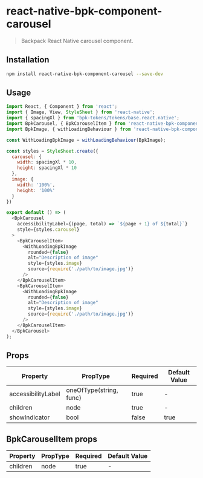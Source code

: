 # react-native-bpk-component-carousel

> Backpack React Native carousel component.

## Installation

```sh
npm install react-native-bpk-component-carousel --save-dev
```

## Usage

```js
import React, { Component } from 'react';
import { Image, View, StyleSheet } from 'react-native';
import { spacingXl } from 'bpk-tokens/tokens/base.react.native';
import BpkCarousel, { BpkCarouselItem } from 'react-native-bpk-component-carousel';
import BpkImage, { withLoadingBehaviour } from 'react-native-bpk-component-image';

const WithLoadingBpkImage = withLoadingBehaviour(BpkImage);

const styles = StyleSheet.create({
  carousel: {
    width: spacingXl * 10,
    height: spacingXl * 10
  },
  image: {
    width: '100%',
    height: '100%'
  }
})

export default () => (
  <BpkCarousel
    accessibilityLabel={(page, total) => `${page + 1} of ${total}`}
    style={styles.carousel}
  >
    <BpkCarouselItem>
      <WithLoadingBpkImage
        rounded={false}
        alt="Description of image"
        style={styles.image}
        source={require('./path/to/image.jpg')}
      />
    </BpkCarouselItem>
    <BpkCarouselItem>
      <WithLoadingBpkImage
        rounded={false}
        alt="Description of image"
        style={styles.image}
        source={require('./path/to/image.jpg')}
      />
    </BpkCarouselItem>
  </BpkCarousel>
);
```

## Props

| Property           | PropType                              | Required | Default Value |
| ------------------ | ------------------------------------- | -------- | ------------- |
| accessibilityLabel | oneOfType(string, func)               | true     | -             |
| children           | node                                  | true     | -             |
| showIndicator      | bool                                  | false    | true          |

## BpkCarouselItem props

| Property           | PropType                              | Required | Default Value |
| ------------------ | ------------------------------------- | -------- | ------------- |
| children           | node                                  | true     | -             |
